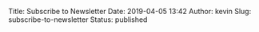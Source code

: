 Title: Subscribe to Newsletter
Date: 2019-04-05 13:42
Author: kevin
Slug: subscribe-to-newsletter
Status: published


